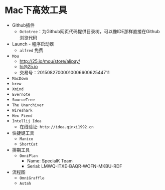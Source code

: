 # Mac下高效工具

- Github插件
	- `Octotree`：为Github网页代码提供目录树，可以像IDE那样直接在Github浏览代码
- Launch - 程序启动器
	- `alfred` 免费
- `Mou`
	- http://25.io/mou/store/alipay/
	- hi@25.io
	- 交易号：2015082700001000660062544711
- `MacDown`
- `brew`
- `Xmind`
- `Evernote`
- `SourceTree`
- `The Unarchiver`
- `Wireshark`
- `Hex Fiend`
- `Intellij Idea`
	- 在线验证: `http://idea.qinxi1992.cn`
- 快捷键工具
	- `Manico`
	- `ShortCat`
- 排期工具
	- `OmniPlan`
   		- Name: SpecialK Team
		- Serial: LMWQ-ITXE-BAQR-WOFN-MKBU-RDF
- 流程图
	- `OmniGraffle`
	- `Astah`
